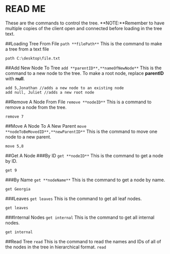 READ ME
=======
These are the commands to control the tree.
**NOTE:**Remember to have multiple copies of the client open and connected before loading in the tree text.

##Loading Tree From File
`path **filePath**`
This is the command to make a tree from a text file
```
path C:\desktop\file.txt
```

##Add New Node To Tree
`add **parentID**,**nameOfNewNode**`
This is the command to a new node to the tree. To make a root node, replace **parentID** with **null**.
```
add 5,Jonathan //adds a new node to an existing node
add null, Juliet //adds a new root node
```

##Remove A Node From File
`remove **nodeID**`
This is a command to remove a node from the tree.
```
remove 7
``` 

##Move A Node To A New Parent
`move **nodeToBeMovedID**,**newParentID**`
This is the command to move one node to a new parent.
```
move 5,8
```

##Get A Node
###By ID
`get **nodeID**`
This is the command to get a node by ID.
```
get 9
```
###By Name
`get **nodeName**`
This is the command to get a node by name.
```
get Georgia
```
###Leaves
`get leaves`
This is the command to get all leaf nodes.
```
get leaves
```
###Internal Nodes
`get internal`
This is the command to get all internal nodes.
```
get internal
```

##Read Tree
`read`
This is the command to read the names and IDs of all of the nodes in the tree in hierarchical format.
`read`